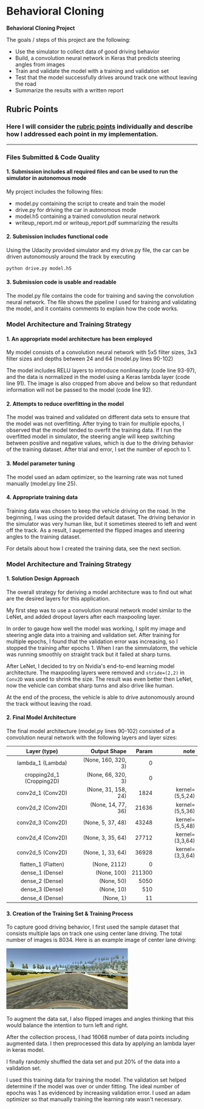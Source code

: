 # **Behavioral Cloning** 

**Behavioral Cloning Project**

The goals / steps of this project are the following:
* Use the simulator to collect data of good driving behavior
* Build, a convolution neural network in Keras that predicts steering angles from images
* Train and validate the model with a training and validation set
* Test that the model successfully drives around track one without leaving the road
* Summarize the results with a written report


[//]: # (Image References)

[image1]: ./examples/model.png "Model Visualization"
[image2]: ./examples/center_line_driving.jpg "Center Image"

## Rubric Points
### Here I will consider the [rubric points](https://review.udacity.com/#!/rubrics/432/view) individually and describe how I addressed each point in my implementation.  

---
### Files Submitted & Code Quality

#### 1. Submission includes all required files and can be used to run the simulator in autonomous mode

My project includes the following files:
* model.py containing the script to create and train the model
* drive.py for driving the car in autonomous mode
* model.h5 containing a trained convolution neural network 
* writeup_report.md or writeup_report.pdf summarizing the results

#### 2. Submission includes functional code
Using the Udacity provided simulator and my drive.py file, the car can be driven autonomously around the track by executing 
```sh
python drive.py model.h5
```

#### 3. Submission code is usable and readable

The model.py file contains the code for training and saving the convolution neural network. The file shows the pipeline I used for training and validating the model, and it contains comments to explain how the code works.

### Model Architecture and Training Strategy

#### 1. An appropriate model architecture has been employed

My model consists of a convolution neural network with 5x5 filter sizes, 3x3 filter sizes and depths between 24 and 64 (model.py lines 90-102) 

The model includes RELU layers to introduce nonlinearity (code line 93-97), and the data is normalized in the model using a Keras lambda layer (code line 91). The image is also cropped from above and below so that redundant information will not be passed to the model (code line 92).

#### 2. Attempts to reduce overfitting in the model 

The model was trained and validated on different data sets to ensure that the model was not overfitting. After trying to train for multiple epochs, I observed that the model tended to overfit the training data. If I run the overfitted model in simulator, the steering angle will keep switching between positive and negative values, which is due to the driving behavior of the training dataset. After trial and error, I set the number of epoch to 1.

#### 3. Model parameter tuning

The model used an adam optimizer, so the learning rate was not tuned manually (model.py line 25).

#### 4. Appropriate training data

Training data was chosen to keep the vehicle driving on the road. In the beginning, I was using the provided default dataset. The driving behavior in the simulator was very human like, but it sometimes steered to left and went off the track. As a result, I augemented the flipped images and steering angles to the training dataset. 

For details about how I created the training data, see the next section. 

### Model Architecture and Training Strategy

#### 1. Solution Design Approach

The overall strategy for deriving a model architecture was to find out what are the desired layers for this application.

My first step was to use a convolution neural network model similar to the LeNet, and added dropout layers after each maxpooling layer. 

In order to gauge how well the model was working, I split my image and steering angle data into a training and validation set. After training for multiple epochs, I found that the validation error was increasing, so I stopped the training after epochs 1. When I ran the simmulatorm, the vehicle was running smoothly on straight track but it failed at sharp turns.

After LeNet, I decided to try on Nvidia's end-to-end learning model architecture. The maxpooling layers were removed and `stride=(2,2)` in `Conv2D` was used to shrink the size. The result was even better then LeNet, now the vehicle can combat sharp turns and also drive like human. 

At the end of the process, the vehicle is able to drive autonomously around the track without leaving the road.

#### 2. Final Model Architecture

The final model architecture (model.py lines 90-102) consisted of a convolution neural network with the following layers and layer sizes: 

|Layer (type)               |  Output Shape             | Param | note | 
|:-------------------------:|--------------------------:|------:| ----:|
|lambda_1 (Lambda)          |  (None, 160, 320, 3)      | 0     |      |    
|cropping2d_1 (Cropping2D)  |  (None, 66, 320, 3)       | 0     |      | 
|conv2d_1 (Conv2D)          |  (None, 31, 158, 24)      | 1824  | kernel=(5,5,24)|    
|conv2d_2 (Conv2D)          |  (None, 14, 77, 36)       | 21636 | kernel=(5,5,36)|
|conv2d_3 (Conv2D)          |  (None, 5, 37, 48)        | 43248 | kernel=(5,5,48)|   
|conv2d_4 (Conv2D)          |  (None, 3, 35, 64)        | 27712 | kernel=(3,3,64)|   
|conv2d_5 (Conv2D)          |  (None, 1, 33, 64)        | 36928 | kernel=(3,3,64)|   
|flatten_1 (Flatten)        |  (None, 2112)             | 0     |    |
|dense_1 (Dense)            |  (None, 100)              | 211300|    |
|dense_2 (Dense)            |  (None, 50)               | 5050  |    |
|dense_3 (Dense)            |  (None, 10)               | 510   |    |
|dense_4 (Dense)            |  (None, 1)                | 11    |    |


#### 3. Creation of the Training Set & Training Process

To capture good driving behavior, I first used the sample dataset that consists multiple laps on track one using center lane driving. The total number of images is 8034. Here is an example image of center lane driving:

![alt text][image2]

To augment the data sat, I also flipped images and angles thinking that this would balance the intention to turn left and right.

After the collection process, I had 16068 number of data points including augmented data. I then preprocessed this data by applying an lambda layer in keras model.

I finally randomly shuffled the data set and put 20% of the data into a validation set. 

I used this training data for training the model. The validation set helped determine if the model was over or under fitting. The ideal number of epochs was 1 as evidenced by increasing validation error. I used an adam optimizer so that manually training the learning rate wasn't necessary.
